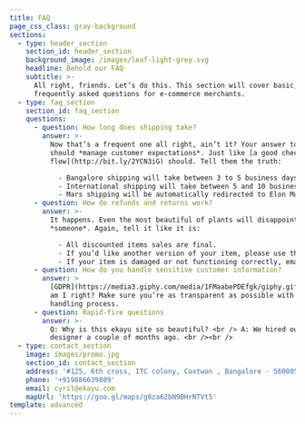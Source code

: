 ```yaml
---
title: FAQ
page_css_class: gray-background
sections:
  - type: header_section
    section_id: header_section
    background_image: /images/leaf-light-grey.svg
    headline: Behold our FAQ
    subtitle: >-
      All right, friends. Let’s do this. This section will cover basic,
      frequently asked questions for e-commerce merchants.
  - type: faq_section
    section_id: faq_section
    questions:
      - question: How long does shipping take?
        answer: >-
          Now that’s a frequent one all right, ain’t it? Your answer to this
          should *manage customer expectations*. Just like [a good checkout
          flow](http://bit.ly/2YCN3iG) should. Tell them the truth:

            - Bangalore shipping will take between 3 to 5 business days.
            - International shipping will take between 5 and 10 business days.
            - Mars shipping will be automatically redirected to Elon Musk’s Twitter account.
      - question: How do refunds and returns work?
        answer: >-
          It happens. Even the most beautiful of plants will disappoint
          *someone*. Again, tell it like it is:

            - All discounted items sales are final.
            - If you’d like another version of your item, please use the return label. Instructions are printed on its back.
            - If your item is damaged or not functioning correctly, email us at info@ekayu.com, and we’ll refund you + send you a new one ASAP!
      - question: How do you handle sensitive customer information?
        answer: >
          [GDPR](https://media3.giphy.com/media/1FMaabePDEfgk/giphy.gif?cid=790b76115d1fc3ed7656643632f4131f\&rid=giphy.gif),
          am I right? Make sure you’re as transparent as possible with your data
          handling process.
      - question: Rapid-fire questions
        answer: >-
          Q: Why is this ekayu site so beautiful? <br /> A: We hired our first
          designer a couple of months ago. <br /><br />
  - type: contact_section
    image: images/promo.jpg
    section_id: contact_section
    address: '#125, 6th cross, ITC colony, Coxtwon , Bangalore - 560005'
    phone: '+919886639809'
    email: cyril@ekayu.com
    mapUrl: 'https://goo.gl/maps/g6za62bN9BHrNTVt5'
template: advanced
---
```

